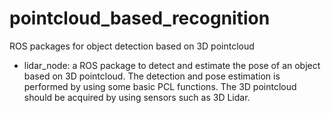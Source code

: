 # pointcloud_based_recognition
ROS packages for object detection based on 3D pointcloud

- lidar_node: a ROS package to detect and estimate the pose of an object based on 3D pointcloud. The detection and pose estimation is performed by using some basic PCL functions. The 3D pointcloud should be acquired by using sensors such as 3D Lidar.
